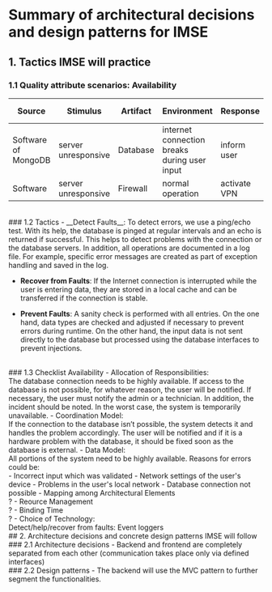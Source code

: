 # Summary of architectural decisions and design patterns for IMSE

## 1. Tactics IMSE will practice
### 1.1 Quality attribute scenarios: Availability

| Source | Stimulus | Artifact | Environment | Response | Response measure |
| - | - | - | - | - | - |
| Software of MongoDB | server unresponsive | Database | internet connection breaks during user input | inform user | within 1 minute |
| Software | server unresponsive | Firewall | normal operation | activate VPN | 20 minutes |

<br>
### 1.2 Tactics
- __Detect Faults__: 
To detect errors, we use a ping/echo test. With its help, the database is pinged at regular intervals and an echo is returned if successful. This helps to detect problems with the connection or the database servers. In addition, all operations are documented in a log file. For example, specific error messages are created as part of exception handling and saved in the log.

- __Recover from Faults__:
If the Internet connection is interrupted while the user is entering data, they are stored in a local cache and can be transferred if the connection is stable.

- __Prevent Faults__:
A sanity check is performed with all entries. On the one hand, data types are checked and adjusted if necessary to prevent errors during runtime. On the other hand, the input data is not sent directly to the database but processed using the database interfaces to prevent injections.

<br>
### 1.3 Checklist Availability
- Allocation of Responsibilities:<br>
  The database connection needs to be highly available.
  If access to the database is not possible, for whatever reason, the user will be notified.
  If necessary, the user must notify the admin or a technician. In addition, the incident should be noted.
  In the worst case, the system is temporarily unavailable.
- Coordination Model:<br>
	If the connection to the database isn’t possible, the system detects it and handles the problem accordingly.
  The user will be notified and if it is a hardware problem with the database, it should be fixed soon as the database is external.
- Data Model:<br>
	All portions of the system need to be highly available.
  Reasons for errors could be:<br>
  -	Incorrect input which was validated
  -	Network settings of the user's device
  -	Problems in the user's local network
  -	Database connection not possible
- Mapping among Architectural Elements<br>	?
- Reource Management<br>	?
- Binding Time<br>	?
- Choice of Technology:<br>
	Detect/help/recover from faults:
	Event loggers

<br>
## 2. Architecture decisions and concrete design patterns IMSE will follow
### 2.1 Architecture decisions
- Backend and frontend are completely separated from each other (communication takes place only via defined interfaces)
<br>
### 2.2 Design patterns
- The backend will use the MVC pattern to further segment the functionalities.

